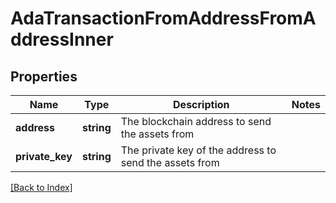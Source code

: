 # AdaTransactionFromAddressFromAddressInner

## Properties

Name | Type | Description | Notes
------------ | ------------- | ------------- | -------------
**address** | **string** | The blockchain address to send the assets from |
**private_key** | **string** | The private key of the address to send the assets from |

[[Back to Index]](../index.md)
